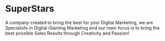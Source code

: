 # SuperStars
A company created to bring the best for your Digital Marketing, we are Specialists in Digital iGaming Marketing and our main focus is to bring the best possible Sales Results through Creativity and Passion!

